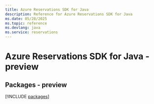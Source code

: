 ```yaml
---
title: Azure Reservations SDK for Java
description: Reference for Azure Reservations SDK for Java
ms.date: 05/28/2025
ms.topic: reference
ms.devlang: java
ms.service: reservations
---
```

# Azure Reservations SDK for Java - preview
## Packages - preview
[!INCLUDE [packages](reservations-index.md)]